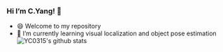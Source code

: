 ### Hi I’m C.Yang! 👋

<!--
**YC0315/YC0315** is a ✨ _special_ ✨ repository because its `README.md` (this file) appears on your GitHub profile.

Here are some ideas to get you started:
- 🔭 I’m currently working on ...
- 🌱 I’m currently learning ...
- 👯 I’m looking to collaborate on ...
- 🤔 I’m looking for help with ...
- 💬 Ask me about ...
- 📫 How to reach me: ...
- 😄 Pronouns: ...
- ⚡ Fun fact: ...


-->
 * 😄 Welcome to my repository<br>
 * 🌱 I’m currently learning visual localization and object pose estimation<br>
![YC0315's github stats](https://github-readme-stats.vercel.app/api?username=YC0315&theme=tokyonight&show_icons=true)


